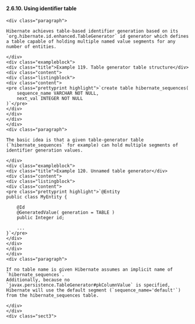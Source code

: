 #### 2.6.10. Using identifier table

    <div class="paragraph">

    Hibernate achieves table-based identifier generation based on its `org.hibernate.id.enhanced.TableGenerator` id generator which defines a table capable of holding multiple named value segments for any number of entities.

    </div>
    <div class="exampleblock">
    <div class="title">Example 119. Table generator table structure</div>
    <div class="content">
    <div class="listingblock">
    <div class="content">
    <pre class="prettyprint highlight">`create table hibernate_sequences(
        sequence_name VARCHAR NOT NULL,
        next_val INTEGER NOT NULL
    )`</pre>
    </div>
    </div>
    </div>
    </div>
    <div class="paragraph">

    The basic idea is that a given table-generator table (`hibernate_sequences` for example) can hold multiple segments of identifier generation values.

    </div>
    <div class="exampleblock">
    <div class="title">Example 120. Unnamed table generator</div>
    <div class="content">
    <div class="listingblock">
    <div class="content">
    <pre class="prettyprint highlight">`@Entity
    public class MyEntity {

        @Id
        @GeneratedValue( generation = TABLE )
        public Integer id;

        ...
    }`</pre>
    </div>
    </div>
    </div>
    </div>
    <div class="paragraph">

    If no table name is given Hibernate assumes an implicit name of `hibernate_sequences`.
    Additionally, because no `javax.persistence.TableGenerator#pkColumnValue` is specified, Hibernate will use the default segment (`sequence_name='default'`) from the hibernate_sequences table.

    </div>
    </div>
    <div class="sect3">
